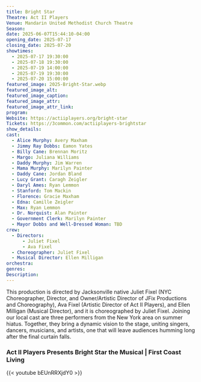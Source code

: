 ```yaml
---
title: Bright Star
Theatre: Act II Players
Venue: Mandarin United Methodist Church Theatre
Season: 
date: 2025-06-07T15:44:10-04:00
opening_date: 2025-07-17
closing_date: 2025-07-20
showtimes:
  - 2025-07-17 19:30:00
  - 2025-07-18 19:30:00
  - 2025-07-19 14:00:00
  - 2025-07-19 19:30:00
  - 2025-07-20 15:00:00
featured_image: 2025-Bright-Star.webp
featured_image_alt: 
featured_image_caption: 
featured_image_attr: 
featured_image_attr_link: 
program:
Website: https://actiiplayers.org/bright-star
Tickets: https://3common.com/actiiplayers-brightstar
show_details: 
cast:
  - Alice Murphy: Avery Maxham
  - Jimmy Ray Dobbs: Eamon Yates
  - Billy Cane: Brennan Moritz
  - Margo: Juliana Williams
  - Daddy Murphy: Jim Warren
  - Mama Murphy: Marilyn Painter
  - Daddy Cane: Jordan Bland
  - Lucy Grant: Caragh Zeigler
  - Daryl Ames: Ryan Lemmon
  - Stanford: Tom Mackin
  - Florence: Gracie Maxham
  - Edna: Camille Zeigler
  - Max: Ryan Lemmon
  - Dr. Norquist: Alan Painter
  - Government Clerk: Marilyn Painter
  - Mayor Dobbs and Well-Dressed Woman: TBD
crew:
  - Directors:
      - Juliet Fixel
      - Ava Fixel
  - Choreographer: Juliet Fixel
  - Musical Director: Ellen Milligan
orchestra:
genres: 
Description: 
---
```

This production is directed by Jacksonville native Juliet Fixel (NYC Choreographer, Director, and Owner/Artistic Director of JFix Productions and Choreography), Ava Fixel (Artistic Director of Act II Players), and Ellen Milligan (Musical Director), and it is choreographed by Juliet Fixel. Joining our local cast are three performers from the New York area on summer hiatus. Together, they bring a dynamic vision to the stage, uniting singers, dancers, musicians, and artists, one that will leave audiences humming long after the final curtain falls.

### Act II Players Presents Bright Star the Musical | First Coast Living  
{{< youtube bEUnRRXjdY0 >}}